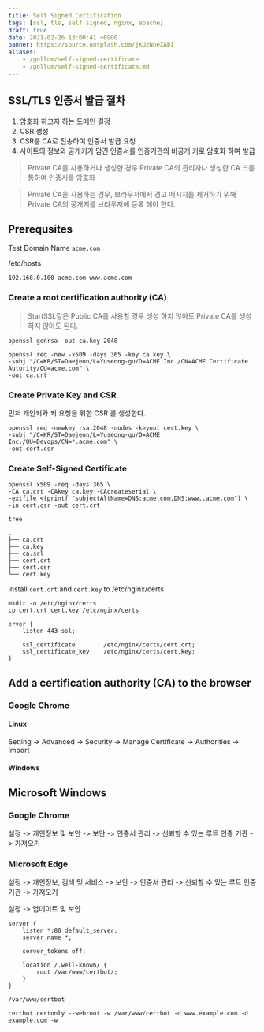 ```yaml
---
title: Self Signed Certification
tags: [ssl, tls, self signed, nginx, apache]
draft: true
date: 2021-02-26 13:00:41 +0900
banner: https://source.unsplash.com/jKU2NneZAbI
aliases:
    - /gollum/self-signed-certificate
    - /gollum/self-signed-certificate.md
---
```


## SSL/TLS 인증서 발급 절차

1. 암호화 하고자 하는 도메인 결정
2. CSR 생성
3. CSR를 CA로 전송하여 인증서 발급 요청
4. 사이트의 정보와 공개키가 담긴 인증서를 인증기관의 비공개 키로 암호화 하여 발급

> Private CA를 사용하거나 생성한 경우 Private CA의 관리자나 생성한 CA 크를 통하여 인증서를 암호화

> Private CA을 사용하는 경우, 브라우저에서 경고 메시지를 제거하기 위해 Private CA의 공개키를 브라우저에 등록 해야 한다.


## Prerequsites

Test Domain Name `acme.com`


/etc/hosts

```
192.168.0.100 acme.com www.acme.com
```

### Create a root certification authority (CA)

> StartSSL같은  Public CA를 사용할 경우 생성 하지 
않아도 Private CA를 생성하지 않아도 된다. 


```
openssl genrsa -out ca.key 2048
```

```
openssl req -new -x509 -days 365 -key ca.key \
-subj "/C=KR/ST=Daejeon/L=Yuseong-gu/O=ACME Inc./CN=ACME Certificate Autority/OU=acme.com" \
-out ca.crt
```

### Create Private Key and CSR

먼저 개인키와 키 요청을 위한 CSR 를 생성한다. 

```
openssl req -newkey rsa:2048 -nodes -keyout cert.key \
-subj "/C=KR/ST=Daejeon/L=Yuseong-gu/O=ACME Inc./OU=Devops/CN=*.acme.com" \
-out cert.csr
```

### Create Self-Signed Certificate
```
openssl x509 -req -days 365 \
-CA ca.crt -CAkey ca.key -CAcreateserial \
-extfile <(printf "subjectAltName=DNS:acme.com,DNS:www..acme.com") \
-in cert.csr -out cert.crt
```


```
tree
```

```
.
├── ca.crt
├── ca.key
├── ca.srl
├── cert.crt
├── cert.csr
└── cert.key
```

Install `cert.crt` and `cert.key` to /etc/nginx/certs

```
mkdir -o /etc/nginx/certs
cp cert.crt cert.key /etc/nginx/certs
```

```
erver {
    listen 443 ssl;

    ssl_certificate        /etc/nginx/certs/cert.crt;
    ssl_certificate_key    /etc/nginx/certs/cert.key;
}

```

## Add a certification authority (CA) to the browser

### Google Chrome

#### Linux
Setting -> Advanced -> Security -> Manage Certificate -> Authorities -> Import

#### Windows



## Microsoft Windows
### Google Chrome
설정 -> 개인정보 및 보안 -> 보안 -> 인증서 관리 -> 신뢰할 수 있는 루트 인증 기관 -> 가져오기

### Microsoft Edge
설정 -> 개인정보, 검색 및 서비스 -> 보안 -> 인증서 관리 -> 신뢰할 수 있는 루트 인증 기관 -> 가저오기


설정 -> 업데이트 및 보안



```nginx
server {
    listen *:80 default_server;
    server_name *;

    server_tokens off;

    location /.well-known/ {
        root /var/www/certbot/;
    }
}
```

`/var/www/certbot`

```
certbot certonly --webroot -w /var/www/certbot -d www.example.com -d example.com -w 
```

